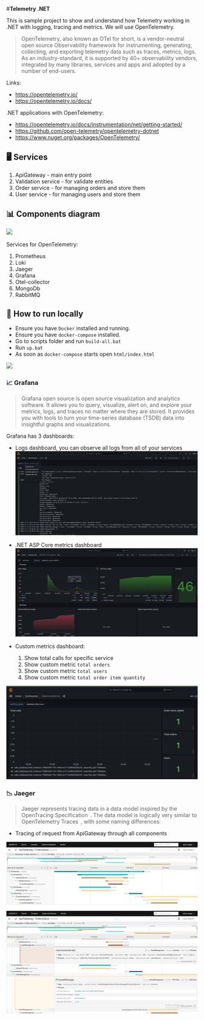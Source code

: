 #**Telemetry .NET**

This is sample project to show and understand how Telemetry working in .NET with logging, tracing and metrics. We will use OpenTelemetry. 

>OpenTelemetry, also known as OTel for short, is a vendor-neutral open source Observability framework for instrumenting, generating, collecting, and exporting telemetry data such as traces, metrics, logs. As an industry-standard, it is supported by 40+ observability vendors, integrated by many libraries, services and apps and adopted by a number of end-users.

Links:
* https://opentelemetry.io/
* https://opentelemetry.io/docs/

.NET applications with OpenTelemetry:
* https://opentelemetry.io/docs/instrumentation/net/getting-started/
* https://github.com/open-telemetry/opentelemetry-dotnet
* https://www.nuget.org/packages/OpenTelemetry/

## :desktop_computer: Services
1) ApiGateway - main entry point
2) Validation service - for validate entities
3) Order service - for managing orders and store them
4) User service - for managing users and store them

## 📊 Components diagram

![](/imgs/service-diagram.drawio.png)

Services for OpenTelemetry:
1) Prometheus
2) Loki
3) Jaeger
4) Grafana
5) Otel-collector
6) MongoDb
7) RabbitMQ

## 🚀 How to run locally
* Ensure you have `Docker` installed and running.
* Ensure you have `docker-compose` installed.
* Go to scripts folder and run ``build-all.bat``
* Run ``up.bat``
* As soon as `docker-compose` starts open ``html/index.html``

![](/imgs/index.png)


### :chart_with_upwards_trend: Grafana

>Grafana open source is open source visualization and analytics software. It allows you to query, visualize, alert on, and explore your metrics, logs, and traces no matter where they are stored. It provides you with tools to turn your time-series database (TSDB) data into insightful graphs and visualizations.

Grafana has 3 dashboards:

* Logs dashboard, you can observe all logs from all of your services
![](imgs/g-logs-d.png)

* .NET ASP Core metrics dashboard
![](imgs/g-.net-d.png)

* Custom metrics dashboard:
  1) Show total calls for specific service
  2) Show custom metric ``total orders``
  3) Show custom metric ``total users``
  4) Show custom metric ``total order item quantity``

![](imgs/g-cm-d.png)

### :chart_with_downwards_trend: Jaeger

>Jaeger represents tracing data in a data model inspired by the OpenTracing Specification  . The data model is logically very similar to OpenTelemetry Traces  , with some naming differences:

* Tracing of request from ApiGateway through all components

![](imgs/j-trace.png)
![](imgs/j-trace2.png)
